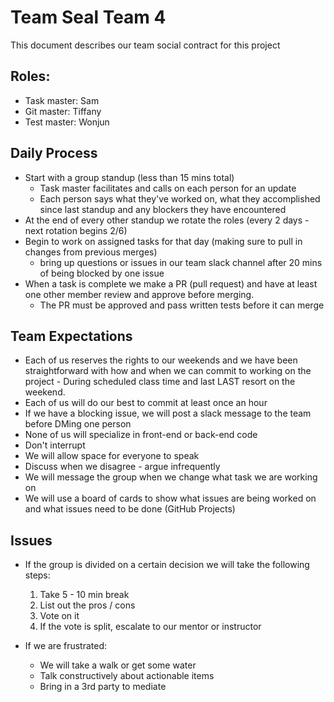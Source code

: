 # Team Seal Team 4 

This document describes our team social contract for this project

## Roles:

* Task master: Sam
* Git master: Tiffany
* Test master: Wonjun

## Daily Process

* Start with a group standup (less than 15 mins total)
    - Task master facilitates and calls on each person for an update
    - Each person says what they've worked on, what they accomplished since last standup and any blockers they have encountered
* At the end of every other standup we rotate the roles (every 2 days - next rotation begins 2/6) 
* Begin to work on assigned tasks for that day (making sure to pull in changes from previous merges)
    - bring up questions or issues in our team slack channel after 20 mins of being blocked by one issue
* When a task is complete we make a PR (pull request) and have at least one other member review and approve before merging. 
    - The PR must be approved and pass written tests before it can merge

## Team Expectations

* Each of us reserves the rights to our weekends and we have been straightforward with how and when we can commit to working on the project - During  scheduled class time and last LAST resort on the weekend.
* Each of us will do our best to commit at least once an hour
* If we have a blocking issue, we will post a slack message to the team before DMing one person
* None of us will specialize in front-end or back-end code
* Don't interrupt
* We will allow space for everyone to speak 
* Discuss when we disagree - argue infrequently 
* We will message the group when we change what task we are working on
* We will use a board of cards to show what issues are being worked on and what issues need to be done (GitHub Projects)

## Issues

* If the group is divided on a certain decision we will take the following steps:
    
    1. Take 5 - 10 min break
    2. List out the pros / cons 
    3. Vote on it
    4. If the vote is split, escalate to our mentor or instructor

* If we are frustrated:

    - We will take a walk or get some water
    - Talk constructively about actionable items 
    - Bring in a 3rd party to mediate